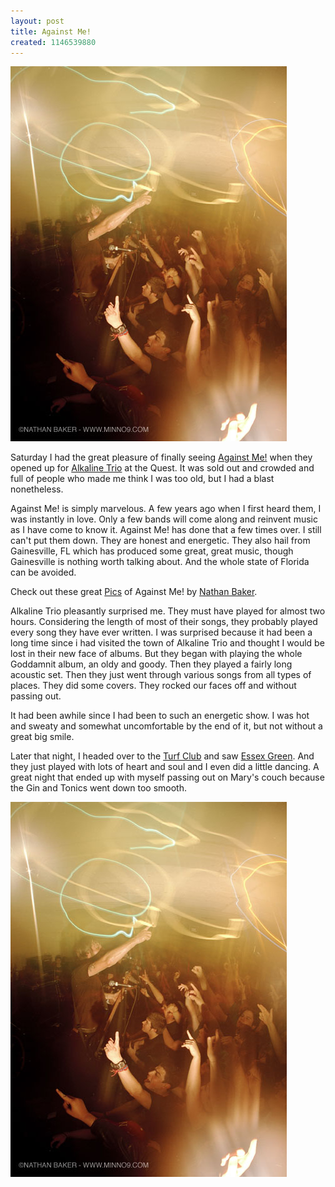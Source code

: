 ```yaml
---
layout: post
title: Against Me!
created: 1146539880
---
```


![](/images/posts/zzold/against_me.jpg)

Saturday I had the great pleasure of finally seeing [Against Me!](http://www.againstme.net/ "Against Me!") when they opened up for [Alkaline Trio](http://www.alkalinetrio.com/ "Alkaline Trio") at the Quest. It was sold out and crowded and full of people who made me think I was too old, but I had a blast nonetheless.

Against Me! is simply marvelous. A few years ago when I first heard them, I was instantly in love. Only a few bands will come along and reinvent music as I have come to know it. Against Me! has done that a few times over. I still can't put them down. They are honest and energetic. They also hail from Gainesville, FL which has produced some great, great music, though Gainesville is nothing worth talking about. And the whole state of Florida can be avoided.

Check out these great [Pics](http://www.minno9.com/BANDS/againstme.html "Images of Against Me!") of Against Me! by [Nathan Baker](http://www.minno9.com/ "Nathan Baker").

Alkaline Trio pleasantly surprised me. They must have played for almost two hours. Considering the length of most of their songs, they probably played every song they have ever written. I was surprised because it had been a long time since i had visited the town of Alkaline Trio and thought I would be lost in their new face of albums. But they began with playing the whole Goddamnit album, an oldy and goody. Then they played a fairly long acoustic set. Then they just went through various songs from all types of places. They did some covers. They rocked our faces off and without passing out.

It had been awhile since I had been to such an energetic show. I was hot and sweaty and somewhat uncomfortable by the end of it, but not without a great big smile.

Later that night, I headed over to the [Turf Club](http://www.turfclub.net/ "Turf Club") and saw [Essex Green](http://www.essexgreen.com/ "Essex Green"). And they just played with lots of heart and soul and I even did a little dancing. A great night that ended up with myself passing out on Mary's couch because the Gin and Tonics went down too smooth.

![Against Me! Photo © Nathan Baker](/images/posts/zzold/against_me.jpg "Against Me! Photo © Nathan Baker")

